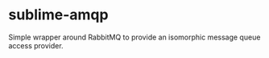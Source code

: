 # sublime-amqp
Simple wrapper around RabbitMQ to provide an isomorphic message queue access provider.
